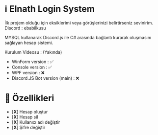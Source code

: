 # ℹ️ Elnath Login System

İlk projem olduğu için eksiklerimi veya görüşlerinizi belirtirseniz sevinirim.
Discord : ebabilkusu

MYSQL kullanarak Discord.js ile C# arasında bağlantı kurarak oluşmasını sağlayan hesap sistemi.


Kurulum Videosu : (Yakında)


 - WinForm version :               ✅
 - Console version :               ✅
 - WPF version :                   ❌
 - Discord.JS Bot version (main) : ❌ 


# 📄 Özellikleri 
- [**X**] Hesap oluştur
- [**X**] Hesap sil
- [**X**] Kullanıcı adı değiştir
- [**X**] Şifre değiştir
